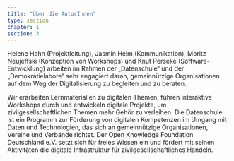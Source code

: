 ```yaml
---
title: "Über die AutorInnen"
type: section
chapter: 1
section: 3
---
```

Helene Hahn (Projektleitung), Jasmin Helm (Kommunikation), Moritz Neujeffski (Konzeption von Workshops) und Knut Perseke (Software-Entwicklung) arbeiten im Rahmen der „Datenschule“ und der „Demokratielabore“ sehr engagiert daran, gemeinnützige Organisationen auf dem Weg der Digitalisierung zu begleiten und zu beraten. 

Wir erarbeiten Lernmaterialien zu digitalen Themen, führen
interaktive Workshops durch und entwickeln digitale Projekte,
um zivilgesellschaftlichen Themen mehr Gehör zu verleihen.
Die Datenschule ist ein Programm zur Förderung von digitalen
Kompetenzen im Umgang mit Daten und Technologien, das sich
an gemeinnützige Organisationen, Vereine und Verbände richtet.
Der Open Knowledge Foundation Deutschland e.V. setzt sich für
freies Wissen ein und fördert mit seinen Aktivitäten die digitale
Infrastruktur für zivilgesellschaftliches Handeln.